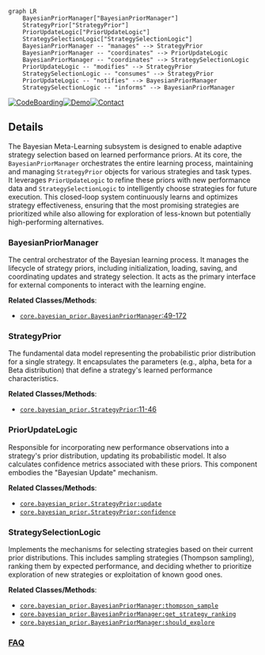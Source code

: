 ```mermaid
graph LR
    BayesianPriorManager["BayesianPriorManager"]
    StrategyPrior["StrategyPrior"]
    PriorUpdateLogic["PriorUpdateLogic"]
    StrategySelectionLogic["StrategySelectionLogic"]
    BayesianPriorManager -- "manages" --> StrategyPrior
    BayesianPriorManager -- "coordinates" --> PriorUpdateLogic
    BayesianPriorManager -- "coordinates" --> StrategySelectionLogic
    PriorUpdateLogic -- "modifies" --> StrategyPrior
    StrategySelectionLogic -- "consumes" --> StrategyPrior
    PriorUpdateLogic -- "notifies" --> BayesianPriorManager
    StrategySelectionLogic -- "informs" --> BayesianPriorManager
```

[![CodeBoarding](https://img.shields.io/badge/Generated%20by-CodeBoarding-9cf?style=flat-square)](https://github.com/CodeBoarding/GeneratedOnBoardings)[![Demo](https://img.shields.io/badge/Try%20our-Demo-blue?style=flat-square)](https://www.codeboarding.org/demo)[![Contact](https://img.shields.io/badge/Contact%20us%20-%20contact@codeboarding.org-lightgrey?style=flat-square)](mailto:contact@codeboarding.org)

## Details

The Bayesian Meta-Learning subsystem is designed to enable adaptive strategy selection based on learned performance priors. At its core, the `BayesianPriorManager` orchestrates the entire learning process, maintaining and managing `StrategyPrior` objects for various strategies and task types. It leverages `PriorUpdateLogic` to refine these priors with new performance data and `StrategySelectionLogic` to intelligently choose strategies for future execution. This closed-loop system continuously learns and optimizes strategy effectiveness, ensuring that the most promising strategies are prioritized while also allowing for exploration of less-known but potentially high-performing alternatives.

### BayesianPriorManager
The central orchestrator of the Bayesian learning process. It manages the lifecycle of strategy priors, including initialization, loading, saving, and coordinating updates and strategy selection. It acts as the primary interface for external components to interact with the learning engine.


**Related Classes/Methods**:

- <a href="https://github.com/allthingssecurity/bayesian_meta_learning/blob/main/core/bayesian_prior.py#L49-L172" target="_blank" rel="noopener noreferrer">`core.bayesian_prior.BayesianPriorManager`:49-172</a>


### StrategyPrior
The fundamental data model representing the probabilistic prior distribution for a single strategy. It encapsulates the parameters (e.g., alpha, beta for a Beta distribution) that define a strategy's learned performance characteristics.


**Related Classes/Methods**:

- <a href="https://github.com/allthingssecurity/bayesian_meta_learning/blob/main/core/bayesian_prior.py#L11-L46" target="_blank" rel="noopener noreferrer">`core.bayesian_prior.StrategyPrior`:11-46</a>


### PriorUpdateLogic
Responsible for incorporating new performance observations into a strategy's prior distribution, updating its probabilistic model. It also calculates confidence metrics associated with these priors. This component embodies the "Bayesian Update" mechanism.


**Related Classes/Methods**:

- <a href="https://github.com/allthingssecurity/bayesian_meta_learning/blob/main/core/bayesian_prior.py" target="_blank" rel="noopener noreferrer">`core.bayesian_prior.StrategyPrior:update`</a>
- <a href="https://github.com/allthingssecurity/bayesian_meta_learning/blob/main/core/bayesian_prior.py" target="_blank" rel="noopener noreferrer">`core.bayesian_prior.StrategyPrior:confidence`</a>


### StrategySelectionLogic
Implements the mechanisms for selecting strategies based on their current prior distributions. This includes sampling strategies (Thompson sampling), ranking them by expected performance, and deciding whether to prioritize exploration of new strategies or exploitation of known good ones.


**Related Classes/Methods**:

- <a href="https://github.com/allthingssecurity/bayesian_meta_learning/blob/main/core/bayesian_prior.py" target="_blank" rel="noopener noreferrer">`core.bayesian_prior.BayesianPriorManager:thompson_sample`</a>
- <a href="https://github.com/allthingssecurity/bayesian_meta_learning/blob/main/core/bayesian_prior.py" target="_blank" rel="noopener noreferrer">`core.bayesian_prior.BayesianPriorManager:get_strategy_ranking`</a>
- <a href="https://github.com/allthingssecurity/bayesian_meta_learning/blob/main/core/bayesian_prior.py" target="_blank" rel="noopener noreferrer">`core.bayesian_prior.BayesianPriorManager:should_explore`</a>




### [FAQ](https://github.com/CodeBoarding/GeneratedOnBoardings/tree/main?tab=readme-ov-file#faq)